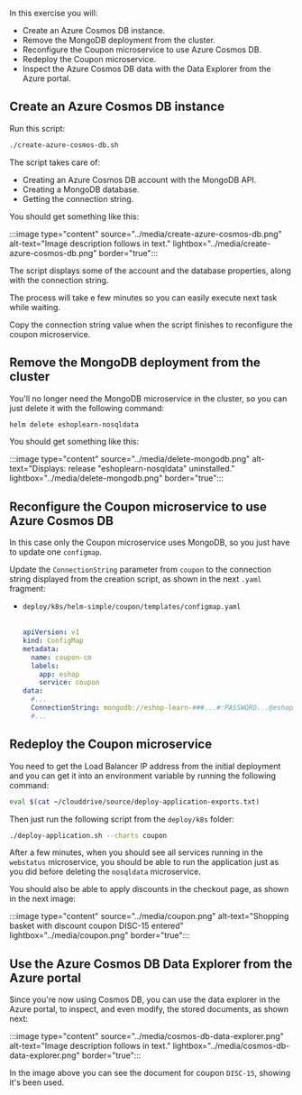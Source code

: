 In this exercise you will:

- Create an Azure Cosmos DB instance.
- Remove the MongoDB deployment from the cluster.
- Reconfigure the Coupon microservice to use Azure Cosmos DB.
- Redeploy the Coupon microservice.
- Inspect the Azure Cosmos DB data with the Data Explorer from the Azure portal.

## Create an Azure Cosmos DB instance

Run this script:

```bash
./create-azure-cosmos-db.sh
```

The script takes care of:

- Creating an Azure Cosmos DB account with the MongoDB API.
- Creating a MongoDB database.
- Getting the connection string.

You should get something like this:

:::image type="content" source="../media/create-azure-cosmos-db.png" alt-text="Image description follows in text." lightbox="../media/create-azure-cosmos-db.png" border="true":::

The script displays some of the account and the database properties, along with the connection string.

The process will take e few minutes so you can easily execute next task while waiting.

Copy the connection string value when the script finishes to reconfigure the coupon microservice.

## Remove the MongoDB deployment from the cluster

You'll no longer need the MongoDB microservice in the cluster, so you can just delete it with the following command:

```bash
helm delete eshoplearn-nosqldata
```

You should get something like this:

:::image type="content" source="../media/delete-mongodb.png" alt-text="Displays: release "eshoplearn-nosqldata" uninstalled." lightbox="../media/delete-mongodb.png" border="true":::

## Reconfigure the Coupon microservice to use Azure Cosmos DB

In this case only the Coupon microservice uses MongoDB, so you just have to update one `configmap`.

Update the `ConnectionString` parameter from `coupon` to the connection string displayed from the creation script, as shown in the next `.yaml` fragment:

- `deploy/k8s/helm-simple/coupon/templates/configmap.yaml`<br><br>

    ```yml
    apiVersion: v1
    kind: ConfigMap
    metadata:
      name: coupon-cm
      labels:
        app: eshop
        service: coupon
    data:
      #...
      ConnectionString: mongodb://eshop-learn-###...#:PASSWORD...@eshop-learn-###...#.documents.azure.com:10255/?ssl=true&replicaSet=globaldb
      #...
    ```

## Redeploy the Coupon microservice

You need to get the Load Balancer IP address from the initial deployment and you can get it into an environment variable by running the following command:

```bash
eval $(cat ~/clouddrive/source/deploy-application-exports.txt)
```

Then just run the following script from the `deploy/k8s` folder:

```bash
./deploy-application.sh --charts coupon
```

After a few minutes, when you should see all services running in the `webstatus` microservice, you should be able to run the application just as you did before deleting the `nosqldata` microservice.

You should also be able to apply discounts in the checkout page, as shown in the next image:

:::image type="content" source="../media/coupon.png" alt-text="Shopping basket with discount coupon DISC-15 entered" lightbox="../media/coupon.png" border="true":::

## Use the Azure Cosmos DB Data Explorer from the Azure portal

Since you're now using Cosmos DB, you can use the data explorer in the Azure portal, to inspect, and even modify, the stored documents, as shown next:

:::image type="content" source="../media/cosmos-db-data-explorer.png" alt-text="Image description follows in text." lightbox="../media/cosmos-db-data-explorer.png" border="true":::

In the image above you can see the document for coupon `DISC-15`, showing it's been used.
